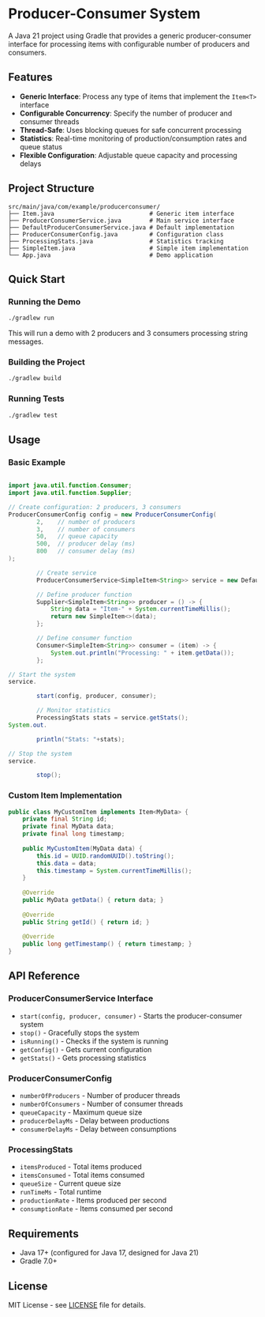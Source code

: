 # Producer-Consumer System

A Java 21 project using Gradle that provides a generic producer-consumer interface for processing items with configurable number of producers and consumers.

## Features

- **Generic Interface**: Process any type of items that implement the `Item<T>` interface
- **Configurable Concurrency**: Specify the number of producer and consumer threads
- **Thread-Safe**: Uses blocking queues for safe concurrent processing
- **Statistics**: Real-time monitoring of production/consumption rates and queue status
- **Flexible Configuration**: Adjustable queue capacity and processing delays

## Project Structure

```
src/main/java/com/example/producerconsumer/
├── Item.java                           # Generic item interface
├── ProducerConsumerService.java        # Main service interface
├── DefaultProducerConsumerService.java # Default implementation
├── ProducerConsumerConfig.java         # Configuration class
├── ProcessingStats.java                # Statistics tracking
├── SimpleItem.java                     # Simple item implementation
└── App.java                            # Demo application
```

## Quick Start

### Running the Demo

```bash
./gradlew run
```

This will run a demo with 2 producers and 3 consumers processing string messages.

### Building the Project

```bash
./gradlew build
```

### Running Tests

```bash
./gradlew test
```

## Usage

### Basic Example

```java

import java.util.function.Consumer;
import java.util.function.Supplier;

// Create configuration: 2 producers, 3 consumers
ProducerConsumerConfig config = new ProducerConsumerConfig(
        2,    // number of producers
        3,    // number of consumers
        50,   // queue capacity
        500,  // producer delay (ms)
        800   // consumer delay (ms)
);

        // Create service
        ProducerConsumerService<SimpleItem<String>> service = new DefaultProducerConsumerService<>();

        // Define producer function
        Supplier<SimpleItem<String>> producer = () -> {
            String data = "Item-" + System.currentTimeMillis();
            return new SimpleItem<>(data);
        };

        // Define consumer function
        Consumer<SimpleItem<String>> consumer = (item) -> {
            System.out.println("Processing: " + item.getData());
        };

// Start the system
service.

        start(config, producer, consumer);

        // Monitor statistics
        ProcessingStats stats = service.getStats();
System.out.

        println("Stats: "+stats);

// Stop the system
service.

        stop();
```

### Custom Item Implementation

```java
public class MyCustomItem implements Item<MyData> {
    private final String id;
    private final MyData data;
    private final long timestamp;
    
    public MyCustomItem(MyData data) {
        this.id = UUID.randomUUID().toString();
        this.data = data;
        this.timestamp = System.currentTimeMillis();
    }
    
    @Override
    public MyData getData() { return data; }
    
    @Override
    public String getId() { return id; }
    
    @Override
    public long getTimestamp() { return timestamp; }
}
```

## API Reference

### ProducerConsumerService Interface

- `start(config, producer, consumer)` - Starts the producer-consumer system
- `stop()` - Gracefully stops the system
- `isRunning()` - Checks if the system is running
- `getConfig()` - Gets current configuration
- `getStats()` - Gets processing statistics

### ProducerConsumerConfig

- `numberOfProducers` - Number of producer threads
- `numberOfConsumers` - Number of consumer threads  
- `queueCapacity` - Maximum queue size
- `producerDelayMs` - Delay between productions
- `consumerDelayMs` - Delay between consumptions

### ProcessingStats

- `itemsProduced` - Total items produced
- `itemsConsumed` - Total items consumed
- `queueSize` - Current queue size
- `runTimeMs` - Total runtime
- `productionRate` - Items produced per second
- `consumptionRate` - Items consumed per second

## Requirements

- Java 17+ (configured for Java 17, designed for Java 21)
- Gradle 7.0+

## License

MIT License - see [LICENSE](LICENSE) file for details.